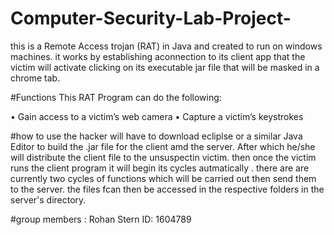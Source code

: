 # Computer-Security-Lab-Project-
this is a Remote Access trojan (RAT) in Java and created to run on windows machines. it works by establishing aconnection to its client 
app that the victim will activate clicking on its executable jar file that will be masked in a chrome tab.

#Functions 
This RAT Program can do the following:

• Gain access to a victim’s web camera 
• Capture a victim’s keystrokes  

#how to use
the hacker will have to download ecliplse or a similar Java Editor to build the .jar file for the client 
amd the server. After which he/she will distribute the client file to the unsuspectin victim. then once the victim runs the 
client program it will begin its cycles autmatically . there are are currently two cycles of functions which will be carried out then send them
to the server. the files fcan then be accessed in the respective folders in the server's directory.

#group members :
Rohan Stern ID: 1604789

